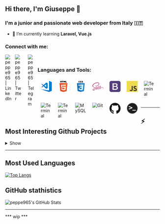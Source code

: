 ## Hi there, I'm Giuseppe 👋


### I'm a junior and passionate web developer from Italy 🇮🇹

- 🌱 I’m currently learning **Laravel, Vue.js** 




### Connect with me:

<!-- linkedin -->
[<img align="left" alt="peppe965 | LinkedIn" width="22px" src="https://cdn.jsdelivr.net/npm/simple-icons@v3/icons/linkedin.svg" />][linkedin]
<!-- twitter -->
[<img align="left" alt="peppe965 | Twitter" width="22px" style="margin:0 10px" src="https://cdn.jsdelivr.net/npm/simple-icons@v3/icons/twitter.svg" />][twitter]
<!-- telegram -->
[<img align="left" alt="peppe965 | Telegram" width="22px" style="margin:0 10px" src="https://cdn.jsdelivr.net/npm/simple-icons@v3/icons/telegram.svg" />][twitter]

<br />

### Languages and Tools:

<!-- vs code -->
[<img align="left" alt="Visual Studio Code" width="36px" style="margin: 10px" src="https://raw.githubusercontent.com/github/explore/80688e429a7d4ef2fca1e82350fe8e3517d3494d/topics/visual-studio-code/visual-studio-code.png" />][webdevplaylist]
<!-- html -->
[<img align="left" alt="HTML5" width="36px" style="margin: 10px" src="https://raw.githubusercontent.com/github/explore/80688e429a7d4ef2fca1e82350fe8e3517d3494d/topics/html/html.png" />][webdevplaylist]
<!-- css -->
[<img align="left" alt="CSS3" width="36px" style="margin: 10px" src="https://raw.githubusercontent.com/github/explore/80688e429a7d4ef2fca1e82350fe8e3517d3494d/topics/css/css.png" />][cssplaylist]
<!-- sass -->
[<img align="left" alt="Sass" width="36px" style="margin: 10px" src="https://raw.githubusercontent.com/github/explore/80688e429a7d4ef2fca1e82350fe8e3517d3494d/topics/sass/sass.png" />][cssplaylist]
<!-- bootstrap -->
[<img align="left" alt="Sass" width="36px" style="margin: 10px" src="https://raw.githubusercontent.com/github/explore/80688e429a7d4ef2fca1e82350fe8e3517d3494d/topics/bootstrap/bootstrap.png" />][cssplaylist]
<!-- javascript -->
[<img align="left" alt="JavaScript" width="36px" style="margin: 10px" src="https://raw.githubusercontent.com/github/explore/80688e429a7d4ef2fca1e82350fe8e3517d3494d/topics/javascript/javascript.png" />][webdevplaylist]
<!-- vue -->
[<img align="left" alt="Terminal" width="36px" style="margin: 10px" src="https://devicons.github.io/devicon/devicon.git/icons/vuejs/vuejs-original-wordmark.svg" />][webdevplaylist]

<br>
<br>

<!-- php -->
[<img align="left" alt="Terminal" width="36px" style="margin: 10px" src="https://devicons.github.io/devicon/devicon.git/icons/php/php-original.svg" />][webdevplaylist]
<!-- laravel -->
[<img align="left" alt="Terminal" width="36px" style="margin: 10px" src="https://devicons.github.io/devicon/devicon.git/icons/laravel/laravel-plain-wordmark.svg" />][webdevplaylist]
<!-- my sql -->
[<img align="left" alt="MySQL" width="36px" style="margin: 10px" src="https://devicons.github.io/devicon/devicon.git/icons/mysql/mysql-original-wordmark.svg" />][webdevplaylist]
<!-- git -->
[<img align="left" alt="Git" width="36px" style="margin: 10px" src="https://www.vectorlogo.zone/logos/git-scm/git-scm-icon.svg" />](https://git-scm.com/)
<!-- github -->
[<img align="left" alt="GitHub" width="36px" style="margin: 10px" src="https://raw.githubusercontent.com/github/explore/78df643247d429f6cc873026c0622819ad797942/topics/github/github.png" />](https://github.com/)
<!-- shell -->
[<img align="left" alt="Terminal" width="36px" style="margin: 10px" src="https://raw.githubusercontent.com/github/explore/80688e429a7d4ef2fca1e82350fe8e3517d3494d/topics/terminal/terminal.png" />][webdevplaylist]


<br />
<br />

---
## :zap: Most Interesting Github Projects
<details>
  <summary>Show</summary>
  
<!--START_SECTION:activity-->
1. ❌ AirBnb clone  [peppe965/boolBnb](https://github.com/peppe965/boolBnB-team3)
2. 💻 Whatsapp Web  clone  [peppe965/boolzap](https://github.com/peppe965/js-html-css-boolzap)
3. 🚧 ⏳ work in progress


<!--END_SECTION:activity-->

</details>

---
## Most Used Languages
[![Top Langs](https://github-readme-stats.vercel.app/api/top-langs/?username=peppe965&layout=compact)](https://github.com/peppe965/github-readme-stats)

## GitHub stathistics
<img style="align:center" alt="peppe965's GitHub Stats" src="https://github-readme-stats.vercel.app/api?username=peppe965&show_icons=true&hide=stars&count_private=trueshow_icons=true" />


---






*** wip ***


[website]: wip
[twitter]: https://twitter.com/jopeppe
[telegram]: t.me/j_f965
[linkedin]: https://www.linkedin.com/in/falcogiuseppe/

[webdevplaylist]: wip
[cssplaylist]: wip
